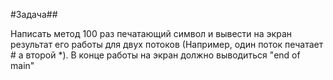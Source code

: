 #Задача##

Написать метод 100 раз печатающий символ и вывести на экран результат его работы для двух потоков (Например, один поток печатает # а второй *).
В конце работы на экран должно выводиться "end of main"
